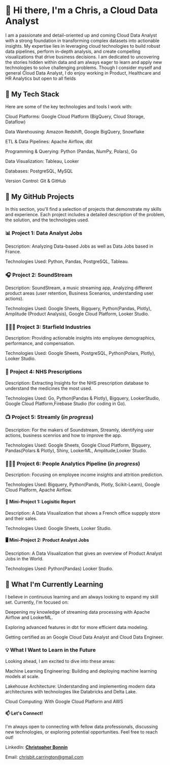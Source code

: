 # **👋 Hi there, I'm a Chris, a Cloud Data Analyst**

I am a passionate and detail-oriented up and coming Cloud Data Analyst with a strong foundation in transforming complex datasets into actionable insights. My expertise lies in leveraging cloud technologies to build robust data pipelines, perform in-depth analysis, and create compelling visualizations that drive business decisions. I am dedicated to uncovering the stories hidden within data and am always eager to learn and apply new technologies to solve challenging problems. Though I consider myself and general Cloud Data Analyst, I do enjoy working in Product, Healthcare and HR Analytics but open to all fields

## **🧰 My Tech Stack**
Here are some of the key technologies and tools I work with:

Cloud Platforms: Google Cloud Platform (BigQuery, Cloud Storage, Dataflow)

Data Warehousing: Amazon Redshift, Google BigQuery, Snowflake

ETL & Data Pipelines: Apache Airflow, dbt

Programming & Querying: Python (Pandas, NumPy, Polars), Go

Data Visualization: Tableau, Looker

Databases: PostgreSQL, MySQL

Version Control: Git & GitHub


## **🚀 My GitHub Projects**
In this section, you'll find a selection of projects that demonstrate my skills and experience. Each project includes a detailed description of the problem, the solution, and the technologies used.

### **📊 Project 1: Data Analyst Jobs**

Description: Analyzing Data-based Jobs as well as Data Jobs based in France.

Technologies Used: Python, Pandas, PostgreSQL, Tableau.

### **🎧 Project 2: SoundStream**

Description: SoundStream, a music streaming app, Analyzing different product areas (user retention, Business Scenarios, understanding user actions).

Technologies Used: Google Sheets, Bigquery, Python(Pandas, Plotly), Amplitude (Product Analysis), Google Cloud Platform, Looker Studio.

### **👩🏾‍🚀 Project 3: Starfield Industries**

Description: Providing actionable insights into employee demographics, performance, and compensation.

Technologies Used: Google Sheets, PostgreSQL, Python(Polars, Plotly), Looker Studio.

### **🏥 Project 4: NHS Prescriptions**

Description: Extracting Insights for the NHS prescription database to understand the medicines the most used.

Technologies Used: Go, Python(Pandas & Plotly), Bigquery, LookerStudio, Google Cloud Platform,Firebase Studio (for coding in Go).

### **📺 Project 5: Streamly (*in progress*)**

Description: For the makers of Soundstream, Streamly, identifying user actions, business scenrios and how to improve the app.

Technologies Used: Google Sheets, Google Cloud Platform, Bigquery, Pandas(Polars & Plotly), Shiny, LookerML, Amplitude,Looker Studio.

### **👩🏼‍🏭 Project 6: People Analytics Pipeline (*in progress*)**

Description: Focusing on employee income insights and attrition prediction.

Technologies Used: Bigquery, Python(Pands, Plotly, Scikit-Learn), Google Cloud Platform, Apache Airflow.

#### **🚚 Mini-Project 1: Logisitic Report**

Description: A Data Visualization that shows a French office suppply store and their sales.

Technologies Used: Google Sheets, Looker Studio.

#### **🖥️ Mini-Project 2: Product Analyst Jobs**

Description: A Data Visualization that gives an overview of Product Analyst Jobs in the World.

Technologies Used: Python(Pandas) Looker Studio.


## **🌱 What I'm Currently Learning**
I believe in continuous learning and am always looking to expand my skill set. Currently, I'm focused on:

Deepening my knowledge of streaming data processing with Apache Airflow and LookerML.

Exploring advanced features in dbt for more efficient data modeling.

Getting certified as an Google Cloud Data Analyst and Cloud Data Engineer.

### **💡 What I Want to Learn in the Future**
Looking ahead, I am excited to dive into these areas:

Machine Learning Engineering: Building and deploying machine learning models at scale.

Lakehouse Architecture: Understanding and implementing modern data architectures with technologies like Databricks and Delta Lake.

Cloud Computing: With Google Cloud Platform and AWS

#### **📫 Let's Connect!**
I'm always open to connecting with fellow data professionals, discussing new technologies, or exploring potential opportunities. Feel free to reach out!

LinkedIn: [**Christopher Bonnin**](https://www.linkedin.com/in/christopher-bonnin-a08a95197/)

Email: chrisbit.carrington@gmail.com
